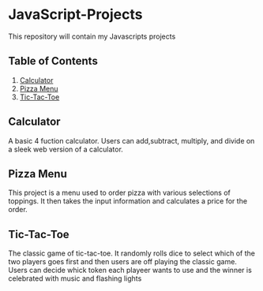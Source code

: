 # JavaScript-Projects

This repository will contain my Javascripts projects

## Table of Contents
1. [Calculator](#calculator)
2. [Pizza Menu](#pizza-menu)
3. [Tic-Tac-Toe](#tic-tac-toe)

## Calculator

A basic 4 fuction calculator. Users can add,subtract, multiply, and divide on a sleek web version of a calculator.

## Pizza Menu

This project is a menu used to order pizza with various selections of toppings. It then takes the input information and calculates a price for the order.

## Tic-Tac-Toe

The classic game of tic-tac-toe. It randomly rolls dice to select which of the two players goes first and then users are off playing the classic game. Users can decide whick token each playeer wants to use and the winner is celebrated with music and flashing lights

